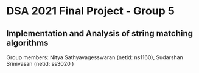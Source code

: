 # DSA 2021 Final Project - Group 5 
## Implementation and Analysis of string matching algorithms
Group members: Nitya Sathyavagesswaran (netid: ns1160), Sudarshan Srinivasan (netid: ss3020 )
